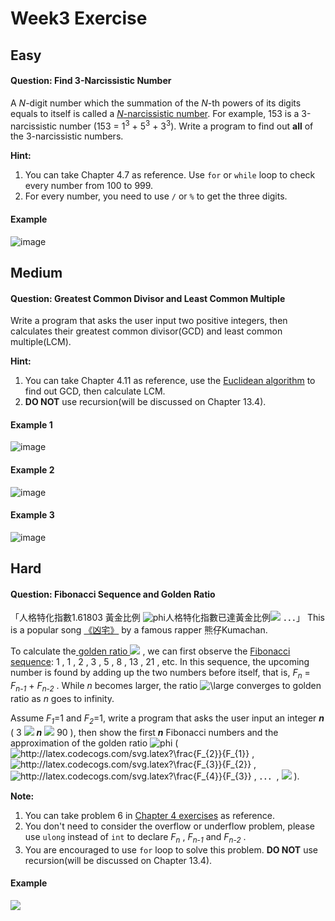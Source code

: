 # Week3 Exercise
## Easy
#### **Question: Find 3-Narcissistic Number**
A _N_-digit number which the summation of the _N_-th powers of its digits equals to itself is called a [_N_-narcissistic number](https://en.wikipedia.org/wiki/Narcissistic_number). 
For example, 153 is a 3-narcissistic number (153 = 1<sup>3</sup> + 5<sup>3</sup> + 3<sup>3</sup>). 
Write a program to find out **all** of the 3-narcissistic numbers.

**Hint:** 
1. You can take Chapter 4.7 as reference. Use ```for``` or ```while``` loop to check every number from 100 to 999.
2. For every number, you need to use ```/``` or ```%``` to get the three digits.

#### Example
![image](https://user-images.githubusercontent.com/21131915/110295817-86001200-802c-11eb-92bd-4b80d1556091.png)

## Medium
#### **Question: Greatest Common Divisor and Least Common Multiple**
Write a program that asks the user input two positive integers, then calculates their greatest common divisor(GCD) and least common multiple(LCM).

**Hint:** 
1. You can take Chapter 4.11 as reference, use the [Euclidean algorithm](https://en.wikipedia.org/wiki/Euclidean_algorithm) to find out GCD, then calculate LCM. 
2. **DO NOT** use recursion(will be discussed on Chapter 13.4).

#### Example 1
![image](https://user-images.githubusercontent.com/21131915/110319166-7511c980-8049-11eb-99d2-ed645a0ad897.png)

#### Example 2
![image](https://user-images.githubusercontent.com/21131915/110292236-d88aff80-8027-11eb-98d7-bfef47233947.png)

#### Example 3
![image](https://user-images.githubusercontent.com/21131915/110292328-ff493600-8027-11eb-93e7-8deacebbd71d.png)

## Hard
#### **Question: Fibonacci Sequence and Golden Ratio**
「人格特化指數1.61803 黃金比例 ![phi](http://latex.codecogs.com/svg.latex?\phi)人格特化指數已達黃金比例![](http://latex.codecogs.com/svg.latex?\phi) ．．．」 This is a popular song [《凶宅》](https://youtu.be/PBTSeGLIB_U) by a famous rapper 熊仔Kumachan.

To calculate the[ golden ratio ![](http://latex.codecogs.com/svg.latex?\phi)](https://en.wikipedia.org/wiki/Golden_ratio) , we can first observe the [Fibonacci sequence](https://en.wikipedia.org/wiki/Fibonacci_number): 1 , 1 , 2 , 3 , 5 , 8 , 13 , 21 , etc.  In this sequence, the upcoming number is found by adding up the two numbers before itself, that is, _F<sub>n</sub>_ = _F<sub>n-1</sub>_ + _F<sub>n-2</sub>_ . While _n_ becomes larger, the ratio ![\large](http://latex.codecogs.com/svg.latex?\frac{F_{n}}{F_{n-1}}) converges to golden ratio as _n_ goes to infinity.

Assume _F<sub>1</sub>_=1 and _F<sub>2</sub>_=1, write a program that asks the user input an integer **_n_** ( 3 ![](http://latex.codecogs.com/svg.latex?\leq&space;) **_n_** ![](http://latex.codecogs.com/svg.latex?\leq&space;) 90 ), then  show the first **_n_** Fibonacci numbers and the approximation of the golden ratio ![phi](http://latex.codecogs.com/svg.latex?\phi) (  <img src="http://latex.codecogs.com/svg.latex?\frac{F_{2}}{F_{1}}" title="http://latex.codecogs.com/svg.latex?\frac{F_{2}}{F_{1}}" />  , <img src="http://latex.codecogs.com/svg.latex?\frac{F_{3}}{F_{2}}" title="http://latex.codecogs.com/svg.latex?\frac{F_{3}}{F_{2}}" /> , <img src="http://latex.codecogs.com/svg.latex?\frac{F_{4}}{F_{3}}" title="http://latex.codecogs.com/svg.latex?\frac{F_{4}}{F_{3}}" /> , ．．．, ![](http://latex.codecogs.com/svg.latex?\frac{F_{n}}{F_{n-1}})
). 

**Note:** 
1. You can take problem 6 in [Chapter 4 exercises](https://cool.ntu.edu.tw/courses/4605/files/545441?module_item_id=151689) as reference.
2. You don't need to consider the overflow or underflow problem, please use ```ulong``` instead of ```int``` to declare _F<sub>n</sub>_ , _F<sub>n-1</sub>_ and _F<sub>n-2</sub>_ .
3. You are encouraged to use ```for``` loop to solve this problem. **DO NOT** use recursion(will be discussed on Chapter 13.4).

#### Example
![](https://i.imgur.com/sF5rhBa.png)

